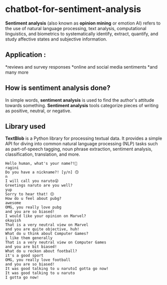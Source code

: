# chatbot-for-sentiment-analysis
**Sentiment analysis**  (also known as **opinion mining** or emotion AI) refers to the use of natural language processing, text analysis, computational linguistics, and biometrics to systematically identify, extract, quantify, and study affective states and subjective information. 
## Application : 
   *reviews and survey responses
   *online and social media sentiments
   *and many more
   
## How is sentiment analysis done?
In simple words, **sentiment analysis** is used to find the author's attitude towards something. 
**Sentiment analysis** tools categorize pieces of writing as positive, neutral, or negative.
## Library used
**TextBlob** is a Python library for processing textual data. 
It provides a simple API for diving into common natural language processing (NLP) tasks such as part-of-speech tagging, 
noun phrase extraction, sentiment analysis, classification, translation, and more.


```
Hello human, what's your name?!🤔
ragini
Do you have a nickname?! [y/n] 🙃
n
I will call you naruto😜
Greetings naruto are you well?
yup
Sorry to hear that! 😔
How do u feel about pubg?
awesome
OMG, you really love pubg
and you are so biased!
I would like your opinion on Marvel?
okayish
That is a very neutral view on Marvel
and you are quite objective, huh!
What do u think about Computer Games?
i like them generally
That is a very neutral view on Computer Games
and you are bit biased!
What do u reckon about football?
it's a good sport
OMG, you really love football
and you are so biased!
It was good talking to u narutoI gotta go now!
It was good talking to u naruto
I gotta go now!
```
